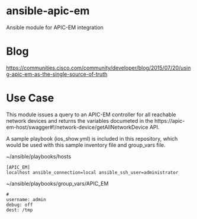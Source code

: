 # ansible-apic-em
Ansible module for APIC-EM integration

# Blog
https://communities.cisco.com/community/developer/blog/2015/07/20/using-apic-em-as-the-single-source-of-truth

# Use Case

This module issues a query to an APIC-EM controller for all reachable network devices and returns the variables documeted in the
https://apic-em-host/swagger#!/network-device/getAllNetworkDevice API.

A sample playbook (ios_show.yml) is included in this repository, which would be used with this sample inventory file and group_vars file.

~/ansible/playbooks/hosts
```
[APIC_EM]
localhost ansible_connection=local ansible_ssh_user=administrator
```

~/ansible/playbooks/group_vars/APIC_EM
```
#
username: admin
debug: off
dest: /tmp
```
